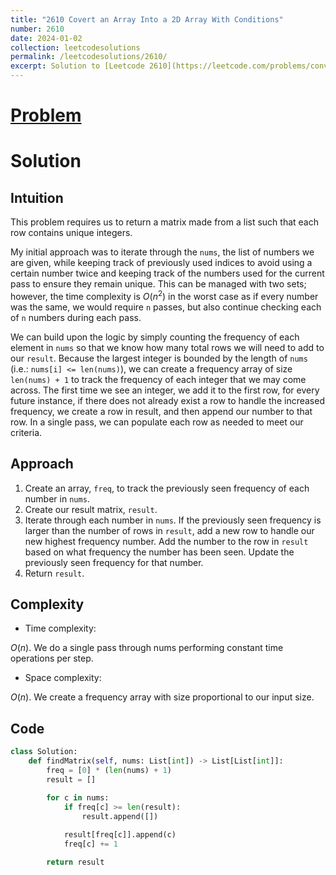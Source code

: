 ```yaml
---
title: "2610 Covert an Array Into a 2D Array With Conditions"
number: 2610
date: 2024-01-02
collection: leetcodesolutions
permalink: /leetcodesolutions/2610/
excerpt: Solution to [Leetcode 2610](https://leetcode.com/problems/convert-an-array-into-a-2d-array-with-conditions/description/)
---
```

# [Problem](https://leetcode.com/problems/convert-an-array-into-a-2d-array-with-conditions/description/)

# Solution

## Intuition
<!-- Describe your first thoughts on how to solve this problem. -->
This problem requires us to return a matrix made from a list such that each row contains unique integers.

My initial approach was to iterate through the `nums`, the list of numbers we are given, while keeping track of previously used indices to avoid using a certain number twice and keeping track of the numbers used for the current pass to ensure they remain unique. This can be managed with two sets; however, the time complexity is $O(n^2)$ in the worst case as if every number was the same, we would require `n` passes, but also continue checking each of `n` numbers during each pass.

We can build upon the logic by simply counting the frequency of each element in `nums` so that we know how many total rows we will need to add to our `result`. Because the largest integer is bounded by the length of `nums` (i.e.: `nums[i] <= len(nums)`), we can create a frequency array of size `len(nums) + 1` to track the frequency of each integer that we may come across. The first time we see an integer, we add it to the first row, for every future instance, if there does not already exist a row to handle the increased frequency, we create a row in result, and then append our number to that row. In a single pass, we can populate each row as needed to meet our criteria. 

## Approach
<!-- Describe your approach to solving the problem. -->
1. Create an array, `freq`, to track the previously seen frequency of each number in `nums`.
2. Create our result matrix, `result`.
3. Iterate through each number in `nums`. If the previously seen frequency is larger than the number of rows in `result`, add a new row to handle our new highest frequency number. Add the number to the row in `result` based on what frequency the number has been seen. Update the previously seen frequency for that number.
4. Return `result`.

## Complexity
- Time complexity:
<!-- Add your time complexity here, e.g. $$O(n)$$ -->
$O(n)$. We do a single pass through nums performing constant time operations per step.
- Space complexity:
<!-- Add your space complexity here, e.g. $$O(n)$$ -->
$O(n)$. We create a frequency array with size proportional to our input size.

## Code
```python
class Solution:
    def findMatrix(self, nums: List[int]) -> List[List[int]]:
        freq = [0] * (len(nums) + 1)
        result = []

        for c in nums:
            if freq[c] >= len(result):
                result.append([])
            
            result[freq[c]].append(c)
            freq[c] += 1

        return result
```